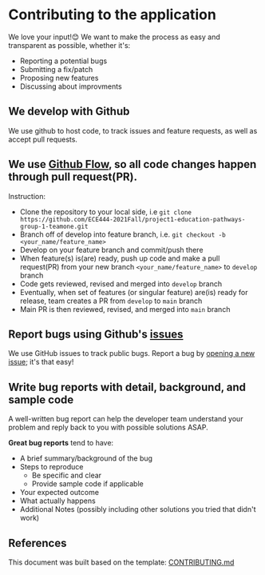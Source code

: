 # Contributing to the application
We love your input!😊 We want to make the process as easy and transparent as possible, whether it's:
- Reporting a potential bugs
- Submitting a fix/patch
- Proposing new features
- Discussing about improvments

## We develop with Github
We use github to host code, to track issues and feature requests, as well as accept pull requests.

## We use [Github Flow](https://guides.github.com/introduction/flow/index.html), so all code changes happen through pull request(PR). 
Instruction:
- Clone the repository to your local side, i.e `git clone https://github.com/ECE444-2021Fall/project1-education-pathways-group-1-teamone.git`
- Branch off of develop into feature branch, i.e. `git checkout -b <your_name/feature_name>`
- Develop on your feature branch and commit/push there
- When feature(s) is(are) ready, push up code and make a pull request(PR) from your new branch `<your_name/feature_name>` to `develop` branch
- Code gets reviewed, revised and merged into `develop` branch
- Eventually, when set of features (or singular feature) are(is) ready for release, team creates a PR from `develop` to `main` branch
- Main PR is then reviewed, revised, and merged into `main` branch

## Report bugs using Github's [issues](https://github.com/ECE444-2021Fall/project1-education-pathways-group-1-teamone/issues)
We use GitHub issues to track public bugs. Report a bug by [opening a new issue](https://github.com/ECE444-2021Fall/project1-education-pathways-group-1-teamone/issues/new); it's that easy!

## Write bug reports with detail, background, and sample code
A well-written bug report can help the developer team understand your problem and reply back to you with possible solutions ASAP.

**Great bug reports** tend to have:
- A brief summary/background of the bug
- Steps to reproduce
  - Be specific and clear
  - Provide sample code if applicable
- Your expected outcome
- What actually happens
- Additional Notes (possibly including other solutions you tried that didn't work)

## References
This document was built based on the template: [CONTRIBUTING.md](https://github.com/facebook/draft-js/blob/a9316a723f9e918afde44dea68b5f9f39b7d9b00/CONTRIBUTING.md)

